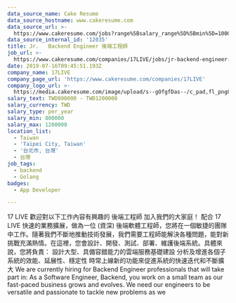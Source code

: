 ```yaml
---
data_source_name: Cake Resume
data_source_hostname: www.cakeresume.com
data_source_url: >-
  https://www.cakeresume.com/jobs?range%5Bsalary_range%5D%5Bmin%5D=1000000&refinementList%5Bprofession%5D%5B0%5D=tech_android-development&refinementList%5Bprofession%5D%5B1%5D=tech_ios-development
data_source_internal_id: '12035'
title: Jr.   Backend Engineer 後端工程師
job_url: >-
  https://www.cakeresume.com/companies/17LIVE/jobs/jr-backend-engineer-backend-engineer
date: 2019-07-16T09:45:51.193Z
company_name: 17LIVE
company_page_url: 'https://www.cakeresume.com/companies/17LIVE'
company_logo_url: >-
  https://media.cakeresume.com/image/upload/s--gOfgfDas--/c_pad,fl_png8,h_200,w_200/v1631242029/bepr2auigdsmabtbodig.png
salary_text: TWD800000 - TWD1200000
salary_currency: TWD
salary_type: per_year
salary_min: 800000
salary_max: 1200000
location_list:
  - Taiwan
  - 'Taipei City, Taiwan'
  - '台北市, 台灣'
  - 台灣
job_tags:
  - backend
  - Golang
badges:
  - App Developer

---
```


17 LIVE 歡迎對以下工作內容有興趣的 後端工程師 加入我們的大家庭！ 配合 17 LIVE 快速的業務擴展，做為一位 (資深) 後端軟體工程師，您將在一個敏捷的團隊中工作。隨著我們不斷地推動技術發展，我們需要工程師能解決各種問題，能對新挑戰充滿熱情。在這裡，您會設計、開發、測試、部署、維護後端系統。具體來說，您將負責： 設計大型、具備容錯能力的雲端服務基礎建設 分析及增進各個子系統的效能、延展性、穩定性 時常上線新的功能來促進系統的快速迭代和不斷擴大 We are currently hiring for Backend Engineer professionals that will take part in: As a Software Engineer, Backend, you work on a small team as our fast-paced business grows and evolves. We need our engineers to be versatile and passionate to tackle new problems as we 